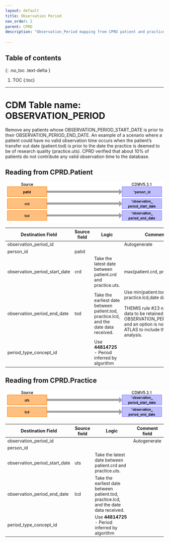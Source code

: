 ```yaml
---
layout: default
title: Observation Period
nav_order: 2
parent: CPRD
description: "Observation_Period mapping from CPRD patient and practice tables"

---
```


## Table of contents
{: .no_toc .text-delta }

1. TOC
{:toc}

---

# CDM Table name: OBSERVATION_PERIOD

Remove any patients whose OBSERVATION_PERIOD_START_DATE is prior to their OBSERVATION_PERIOD_END_DATE. An example of a scenario where a patient could have no valid observation time occurs when the patient’s transfer out date (patient.tod) is prior to the date the practice is deemed to be of research quality (practice.uts). CPRD verified that about 10% of patients do not contribute any valid observation time to the database. 

## Reading from CPRD.Patient

![](images/image3.png)

| Destination Field | Source field | Logic | Comment field |
| --- | --- | --- | --- |
| observation_period_id |  |  | Autogenerate |
| person_id | patid |  |  |
| observation_period_start_date | crd | Take the latest date between patient.crd and practice.uts.  | max(patient.crd, practice.uts) |
| observation_period_end_date | tod | Take the earliest date between patient.tod, practice.lcd, and the date data received. | Use min(patient.tod, practice.lcd,date data received). <br><br> THEMIS rule #23 now allows for data to be retained after the OBSERVATION_PERIOD_END_DATE and an option is now available in ATLAS to include that data in an analysis. |
| period_type_concept_id |  | Use **44814725** - Period inferred by algorithm |  |


## Reading from CPRD.Practice

![](images/image4.png)

| Destination Field | Source field | Logic | Comment field |
| --- | --- | --- | --- |
| observation_period_id |  |  | Autogenerate |
| person_id |  |  |  |
| observation_period_start_date | uts | Take the latest date between patient.crd and practice.uts. |  |
| observation_period_end_date | lcd | Take the earliest date between patient.tod, practice.lcd, and the date data received. |  |
| period_type_concept_id |  |Use **44814725** - Period inferred by algorithm   |  |
